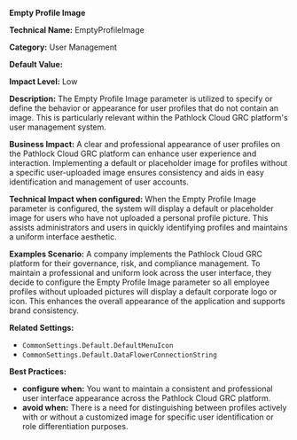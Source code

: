 **Empty Profile Image**

**Technical Name:** EmptyProfileImage

**Category:** User Management

**Default Value:** 

**Impact Level:** Low

**Description:** The Empty Profile Image parameter is utilized to specify or define the behavior or appearance for user profiles that do not contain an image. This is particularly relevant within the Pathlock Cloud GRC platform's user management system.

**Business Impact:** A clear and professional appearance of user profiles on the Pathlock Cloud GRC platform can enhance user experience and interaction. Implementing a default or placeholder image for profiles without a specific user-uploaded image ensures consistency and aids in easy identification and management of user accounts.

**Technical Impact when configured:** When the Empty Profile Image parameter is configured, the system will display a default or placeholder image for users who have not uploaded a personal profile picture. This assists administrators and users in quickly identifying profiles and maintains a uniform interface aesthetic.

**Examples Scenario:** A company implements the Pathlock Cloud GRC platform for their governance, risk, and compliance management. To maintain a professional and uniform look across the user interface, they decide to configure the Empty Profile Image parameter so all employee profiles without uploaded pictures will display a default corporate logo or icon. This enhances the overall appearance of the application and supports brand consistency.

**Related Settings:** 
- `CommonSettings.Default.DefaultMenuIcon`
- `CommonSettings.Default.DataFlowerConnectionString`
  
**Best Practices:** 
- **configure when:** You want to maintain a consistent and professional user interface appearance across the Pathlock Cloud GRC platform.
- **avoid when:** There is a need for distinguishing between profiles actively with or without a customized image for specific user identification or role differentiation purposes.
